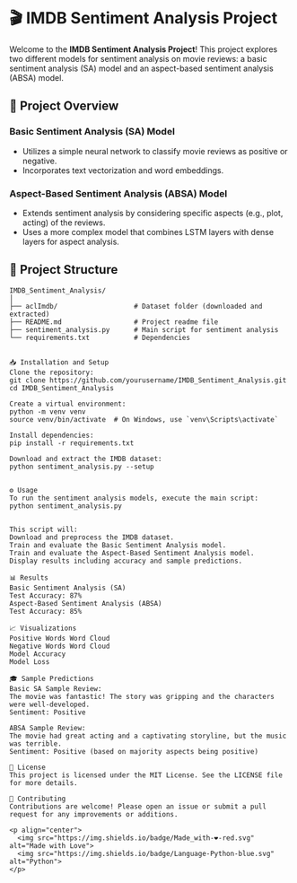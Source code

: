 # 🎬 IMDB Sentiment Analysis Project

Welcome to the **IMDB Sentiment Analysis Project**! This project explores two different models for sentiment analysis on movie reviews: a basic sentiment analysis (SA) model and an aspect-based sentiment analysis (ABSA) model.

## 🚀 Project Overview

### Basic Sentiment Analysis (SA) Model
- Utilizes a simple neural network to classify movie reviews as positive or negative.
- Incorporates text vectorization and word embeddings.

### Aspect-Based Sentiment Analysis (ABSA) Model
- Extends sentiment analysis by considering specific aspects (e.g., plot, acting) of the reviews.
- Uses a more complex model that combines LSTM layers with dense layers for aspect analysis.

## 📂 Project Structure

```plaintext
IMDB_Sentiment_Analysis/
│
├── aclImdb/                   # Dataset folder (downloaded and extracted)
├── README.md                  # Project readme file
├── sentiment_analysis.py      # Main script for sentiment analysis
└── requirements.txt           # Dependencies


📥 Installation and Setup
Clone the repository:
git clone https://github.com/yourusername/IMDB_Sentiment_Analysis.git
cd IMDB_Sentiment_Analysis

Create a virtual environment:
python -m venv venv
source venv/bin/activate  # On Windows, use `venv\Scripts\activate`

Install dependencies:
pip install -r requirements.txt

Download and extract the IMDB dataset:
python sentiment_analysis.py --setup


⚙️ Usage
To run the sentiment analysis models, execute the main script:
python sentiment_analysis.py


This script will:
Download and preprocess the IMDB dataset.
Train and evaluate the Basic Sentiment Analysis model.
Train and evaluate the Aspect-Based Sentiment Analysis model.
Display results including accuracy and sample predictions.

📊 Results
Basic Sentiment Analysis (SA)
Test Accuracy: 87%
Aspect-Based Sentiment Analysis (ABSA)
Test Accuracy: 85%

📈 Visualizations
Positive Words Word Cloud
Negative Words Word Cloud
Model Accuracy
Model Loss

🎓 Sample Predictions
Basic SA Sample Review:
The movie was fantastic! The story was gripping and the characters were well-developed.
Sentiment: Positive

ABSA Sample Review:
The movie had great acting and a captivating storyline, but the music was terrible.
Sentiment: Positive (based on majority aspects being positive)

📜 License
This project is licensed under the MIT License. See the LICENSE file for more details.

🤝 Contributing
Contributions are welcome! Please open an issue or submit a pull request for any improvements or additions.

<p align="center">
  <img src="https://img.shields.io/badge/Made_with-❤️-red.svg" alt="Made with Love">
  <img src="https://img.shields.io/badge/Language-Python-blue.svg" alt="Python">
</p>
```
